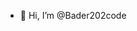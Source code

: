 - 👋 Hi, I’m @Bader202code

<!---
Bader202code/Bader202code is a ✨ special ✨ repository because its `README.md` (this file) appears on your GitHub profile.
You can click the Preview link to take a look at your changes.
--->
